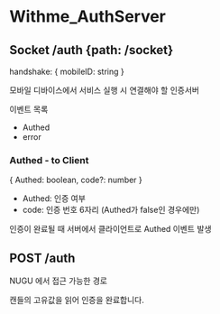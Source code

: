 # Withme_AuthServer

## Socket /auth {path: /socket}
handshake: { mobileID: string }

모바일 디바이스에서 서비스 실행 시 연결해야 할 인증서버

이벤트 목록
* Authed
* error

### Authed - to Client
{ Authed: boolean, code?: number }

* Authed: 인증 여부
* code: 인증 번호 6자리 (Authed가 false인 경우에만)

인증이 완료될 때 서버에서 클라이언트로 Authed 이벤트 발생

## POST /auth
NUGU 에서 접근 가능한 경로

캔들의 고유값을 읽어 인증을 완료합니다.

